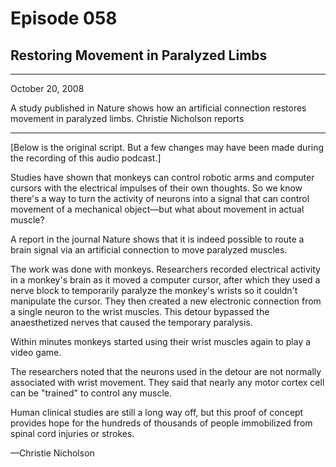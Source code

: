 # Episode 058

## Restoring Movement in Paralyzed Limbs

---

October 20, 2008

A study published in Nature shows how an artificial connection restores movement in paralyzed limbs. Christie Nicholson reports

---

[Below is the original script. But a few changes may have been made during the recording of this audio podcast.]

Studies have shown that monkeys can control robotic arms and computer cursors with the electrical impulses of their own thoughts. So we know there's a way to turn the activity of neurons into a signal that can control movement of a mechanical object—but what about movement in actual muscle?

A report in the journal Nature shows that it is indeed possible to route a brain signal via an artificial connection to move paralyzed muscles.

The work was done with monkeys. Researchers recorded electrical activity in a monkey's brain as it moved a computer cursor, after which they used a nerve block to temporarily paralyze the monkey's wrists so it couldn't manipulate the cursor. They then created a new electronic connection from a single neuron to the wrist muscles. This detour bypassed the anaesthetized nerves that caused the temporary paralysis.

Within minutes monkeys started using their wrist muscles again to play a video game.

The researchers noted that the neurons used in the detour are not normally associated with wrist movement. They said that nearly any motor cortex cell can be "trained" to control any muscle.

Human clinical studies are still a long way off, but this proof of concept provides hope for the hundreds of thousands of people immobilized from spinal cord injuries or strokes.

—Christie Nicholson

